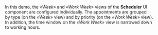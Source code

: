 In&nbsp;this demo, the _&laquo;Week&raquo;_ and _&laquo;Work Week&raquo;_ views of&nbsp;the **Scheduler** UI component are configured individually. The appointments are grouped by&nbsp;type (on&nbsp;the _&laquo;Week&raquo;_ view) and by&nbsp;priority (on&nbsp;the _&laquo;Work Week&raquo;_ view). In&nbsp;addition, the time window on&nbsp;the _&laquo;Work Week&raquo;_ view is&nbsp;narrowed down to&nbsp;working hours.